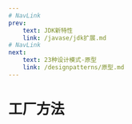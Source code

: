 ```yaml
---
# NavLink
prev:
    text: JDK新特性
    link: /javase/jdk扩展.md
# NavLink
next:
    text: 23种设计模式-原型
    link: /designpatterns/原型.md
---
```

# 工厂方法
